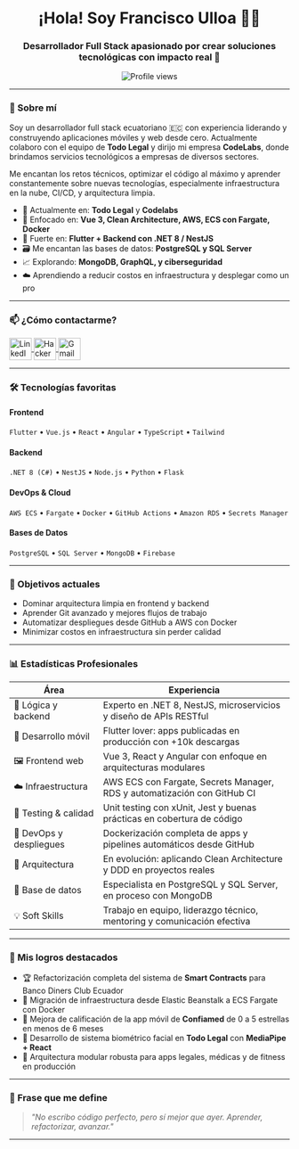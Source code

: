 <h1 align="center">¡Hola! Soy Francisco Ulloa 👨‍💻</h1>

<h3 align="center">Desarrollador Full Stack apasionado por crear soluciones tecnológicas con impacto real 🚀</h3>

<p align="center">
  <img src="https://komarev.com/ghpvc/?username=francisu20&label=Profile%20views&color=0e75b6&style=flat" alt="Profile views" />
</p>

---

### 🚀 Sobre mí

Soy un desarrollador full stack ecuatoriano 🇪🇨 con experiencia liderando y construyendo aplicaciones móviles y web desde cero. Actualmente colaboro con el equipo de **Todo Legal** y dirijo mi empresa **CodeLabs**, donde brindamos servicios tecnológicos a empresas de diversos sectores.

Me encantan los retos técnicos, optimizar el código al máximo y aprender constantemente sobre nuevas tecnologías, especialmente infraestructura en la nube, CI/CD, y arquitectura limpia.

- 🏢 Actualmente en: **Todo Legal** y **Codelabs**
- 🧠 Enfocado en: **Vue 3, Clean Architecture, AWS, ECS con Fargate, Docker**
- 📱 Fuerte en: **Flutter + Backend con .NET 8 / NestJS**
- 🗃️ Me encantan las bases de datos: **PostgreSQL y SQL Server**
- 📈 Explorando: **MongoDB, GraphQL, y ciberseguridad**
- ☁️ Aprendiendo a reducir costos en infraestructura y desplegar como un pro

---

### 📫 ¿Cómo contactarme?

<p align="left">
  <a href="https://linkedin.com/in/panchoulloateran" target="_blank">
    <img align="center" src="https://cdn-icons-png.flaticon.com/512/174/174857.png" alt="LinkedIn" height="40" width="40" />
  </a>
  <a href="https://www.hackerrank.com/panchoulloateran" target="_blank">
    <img align="center" src="https://cdn.worldvectorlogo.com/logos/hackerrank.svg" alt="HackerRank" height="40" width="40" />
  </a>
  <a href="mailto:panchoulloateran@gmail.com" target="_blank">
    <img align="center" src="https://cdn-icons-png.flaticon.com/512/732/732200.png" alt="Gmail" height="40" width="40" />
  </a>
</p>

---

### 🛠️ Tecnologías favoritas

#### Frontend
`Flutter` • `Vue.js` • `React` • `Angular` • `TypeScript` • `Tailwind`

#### Backend
`.NET 8 (C#)` • `NestJS` • `Node.js` • `Python` • `Flask`

#### DevOps & Cloud
`AWS ECS` • `Fargate` • `Docker` • `GitHub Actions` • `Amazon RDS` • `Secrets Manager`

#### Bases de Datos
`PostgreSQL` • `SQL Server` • `MongoDB` • `Firebase`

---

### 🧠 Objetivos actuales

- Dominar arquitectura limpia en frontend y backend
- Aprender Git avanzado y mejores flujos de trabajo
- Automatizar despliegues desde GitHub a AWS con Docker
- Minimizar costos en infraestructura sin perder calidad

---

### 📊 Estadísticas Profesionales

| Área                         | Experiencia                                                                 |
|-----------------------------|----------------------------------------------------------------------------|
| 🧠 Lógica y backend          | Experto en .NET 8, NestJS, microservicios y diseño de APIs RESTful         |
| 📱 Desarrollo móvil          | Flutter lover: apps publicadas en producción con +10k descargas            |
| 🖼️ Frontend web              | Vue 3, React y Angular con enfoque en arquitecturas modulares              |
| ☁️ Infraestructura           | AWS ECS con Fargate, Secrets Manager, RDS y automatización con GitHub CI  |
| 🧪 Testing & calidad         | Unit testing con xUnit, Jest y buenas prácticas en cobertura de código     |
| 🧰 DevOps y despliegues      | Dockerización completa de apps y pipelines automáticos desde GitHub       |
| 🧱 Arquitectura              | En evolución: aplicando Clean Architecture y DDD en proyectos reales       |
| 🧾 Base de datos             | Especialista en PostgreSQL y SQL Server, en proceso con MongoDB            |
| 💡 Soft Skills              | Trabajo en equipo, liderazgo técnico, mentoring y comunicación efectiva   |

---

### 📌 Mis logros destacados

- 🏆 Refactorización completa del sistema de **Smart Contracts** para Banco Diners Club Ecuador
- 🚀 Migración de infraestructura desde Elastic Beanstalk a ECS Fargate con Docker
- 📲 Mejora de calificación de la app móvil de **Confiamed** de 0 a 5 estrellas en menos de 6 meses
- 🧾 Desarrollo de sistema biométrico facial en **Todo Legal** con **MediaPipe + React**
- 🔐 Arquitectura modular robusta para apps legales, médicas y de fitness en producción

---

### 🧩 Frase que me define

> *"No escribo código perfecto, pero sí mejor que ayer. Aprender, refactorizar, avanzar."*

---

<!-- README generado con cariño por Clara 🫶 -->
